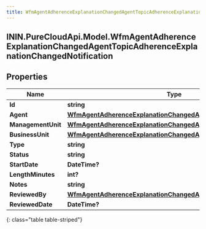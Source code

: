 ```yaml
---
title: WfmAgentAdherenceExplanationChangedAgentTopicAdherenceExplanationChangedNotification
---
```

## ININ.PureCloudApi.Model.WfmAgentAdherenceExplanationChangedAgentTopicAdherenceExplanationChangedNotification

## Properties

|Name | Type | Description | Notes|
|------------ | ------------- | ------------- | -------------|
| **Id** | **string** |  | [optional] |
| **Agent** | [**WfmAgentAdherenceExplanationChangedAgentTopicUserReference**](WfmAgentAdherenceExplanationChangedAgentTopicUserReference.html) |  | [optional] |
| **ManagementUnit** | [**WfmAgentAdherenceExplanationChangedAgentTopicManagementUnit**](WfmAgentAdherenceExplanationChangedAgentTopicManagementUnit.html) |  | [optional] |
| **BusinessUnit** | [**WfmAgentAdherenceExplanationChangedAgentTopicBusinessUnit**](WfmAgentAdherenceExplanationChangedAgentTopicBusinessUnit.html) |  | [optional] |
| **Type** | **string** |  | [optional] |
| **Status** | **string** |  | [optional] |
| **StartDate** | **DateTime?** |  | [optional] |
| **LengthMinutes** | **int?** |  | [optional] |
| **Notes** | **string** |  | [optional] |
| **ReviewedBy** | [**WfmAgentAdherenceExplanationChangedAgentTopicUserReference**](WfmAgentAdherenceExplanationChangedAgentTopicUserReference.html) |  | [optional] |
| **ReviewedDate** | **DateTime?** |  | [optional] |
{: class="table table-striped"}


